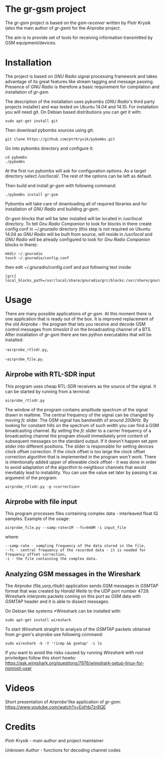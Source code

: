 The gr-gsm project
==================
The *gr-gsm* project is based on the *gsm-receiver* written by Piotr Krysik (also the main author of *gr-gsm*) for the *Airprobe* project.

The aim is to provide set of tools for receiving information transmitted by GSM equipment/devices.

Installation
============
The project is based on *GNU Radio* signal processing framework and takes advantage of its great features like stream tagging and message passing.
Presence of *GNU Radio* is therefore a basic requirement for compilation and installation of *gr-gsm*. 

The description of the installation uses pybombs (*GNU Radio*'s third party projects installer) and was tested on Ubuntu 14.04 and 14.10.
For installation you will need git. On Debian based distributions you can get it with:
```
sudo apt-get install git
```
Then download pybombs sources using git:
```
git clone https://github.com/ptrkrysik/pybombs.git
```

Go into pybombs directory and configure it:
```
cd pybombs
./pybombs
```

At the first run pybombs will ask for configuration options. As a target directory select */usr/local/*. The rest of the options can be left as default.

Then build and install *gr-gsm* with following command:
```
./pybombs install gr-gsm
```

Pybombs will take care of downloading all of required libraries and for installation of *GNU Radio* and building *gr-gsm*.

*Gr-gsm* blocks that will be later installed will be located in */usr/local* directory. To tell *Gnu Radio Companion* to look for blocks in there create config.conf in *~/.gnuradio* directory (this step is not required on Ubuntu 14.04 as *GNU Radio* will be built from source, will reside in */usr/local* and *GNU Radio* will be already configured to look for *Gnu Radio Companion* blocks in there):
```
mkdir ~/.gnuradio
touch ~/.gnuradio/config.conf
```

then edit ~/.gnuradio/config.conf and put following text inside:
```
[grc]
local_blocks_path=/usr/local/share/gnuradio/grc/blocks:/usr/share/gnuradio/grc/blocks
```

Usage
=====
There are many possible applications of *gr-gsm*. At this moment there is one application that is ready out of the box. It is improved replacement of the old *Airprobe* - the program that lets you receive and decode GSM control messages from *timeslot 0* on the broadcasting channel of a BTS. After installation of *gr-gsm* there are two python executables that will be installed:

-```airprobe_rtlsdr.py```,

-```airprobe_file.py```.

Airprobe with RTL-SDR input
---------------
This program uses cheap RTL-SDR receivers as the source of the signal. It can be started by running from a terminal:
```
airprobe_rtlsdr.py
```
The window of the program contains amplitude spectrum of the signal drawn in realtime. The central frequency of the signal can be changed by moving *fc* slider. The GSM signal has bandwidth of around *200kHz*. By looking for constant hills on the spectrum of such width you can find a GSM broadcasting channel. By setting the *fc* slider to a carrier frequency of a broadcasting channel the program should immediately print content of subsequent messages on the standard output. 
If it doesn't happen set *ppm* slider into different positions. The slider is responsible for setting devices clock offset correction. If the clock offset is too large the clock offset correction algorithm that is implemented in the program won't work. There is intentionally added upper of allowable clock offset - it was done in order to avoid adaptation of the algorithm to neighbour channels that would inevitably lead to instability. You can use the value set later by passing it as argument of the program:
```
airprobe_rtlsdr.py -p <correction>
```

Airprobe with file input
-------------
This program processes files containing complex data - interleaved float IQ samples.
Example of the usage:
```
airprobe_file.py --samp-rate=1M --fc=940M -i input_file 
```
where:
```
--samp-rate - sampling frequency of the data stored in the file,
--fc - central frequency of the recorded data - it is needed for frequency offset correction,
-i - the file containing the complex data.
```

Analyzing GSM messages in the Wireshark
-------------------------------------------
The *Airprobe* (file,usrp,rtlsdr) application sends GSM messages in *GSMTAP* format that was created by *Harald Welte* to the UDP port number 4729. Wireshark interprets packets coming on this port as GSM data with *GSMTAP* header and it is able to dissect messages.

On Debian like systems *Wireshark can be installed with:
```
sudo apt-get install wireshark
```
To start *Wireshark* straight to analysis of the *GSMTAP* packets obtained from *gr-gsm*'s airprobe use following command:
```
sudo wireshark -k -Y '!icmp && gsmtap' -i lo
````

If you want to avoid the risks caused by running *Wireshark* with root priviledges follow this short howto:
https://ask.wireshark.org/questions/7976/wireshark-setup-linux-for-nonroot-user

Videos
======
Short presentation of *Airprobe*'like application of *gr-gsm*:
https://www.youtube.com/watch?v=Eofnb7zr8QE

Credits
=======
*Piotr Krysik* - main author and project maintainer

*Unknown Author* - functions for decoding channel codes

